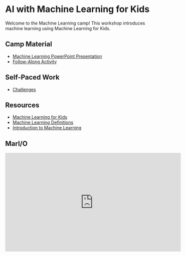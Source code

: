 # AI with Machine Learning for Kids
Welcome to the Machine Learning camp! This workshop introduces machine learning using Machine Learning for Kids.

## Camp Material
- <a href="MachineLearning.pptx" target="_blank">Machine Learning PowerPoint Presentation</a>
- [Follow-Along Activity](FollowAlong.md)

## Self-Paced Work
- [Challenges](Challenges.md)

## Resources
- [Machine Learning for Kids](https://machinelearningforkids.co.uk/)
- [Machine Learning Definitions](https://www.technologyreview.com/2018/11/17/103781/what-is-machine-learning-we-drew-you-another-flowchart/)
- [Introduction to Machine Learning](https://towardsdatascience.com/machine-learning-an-introduction-23b84d51e6d0)


## MarI/O

<iframe width="560" height="315" src="https://www.youtube.com/embed/qv6UVOQ0F44" frameborder="0" allow="accelerometer; autoplay; encrypted-media; gyroscope; picture-in-picture" allowfullscreen></iframe>